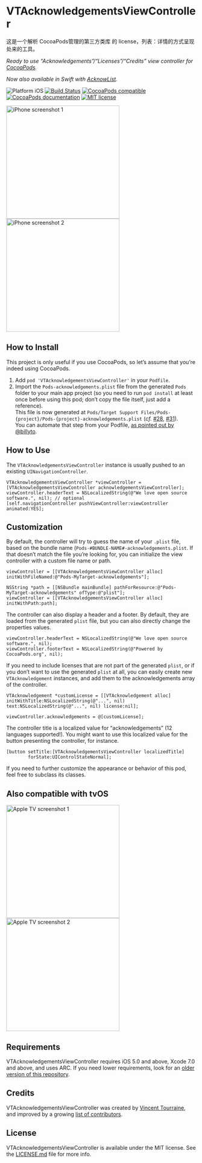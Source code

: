 # VTAcknowledgementsViewController

这是一个解析 CocoaPods管理的第三方类库 的 license，列表：详情的方式呈现处来的工具。

_Ready to use “Acknowledgements”/“Licenses”/“Credits” view controller for [CocoaPods](http://cocoapods.org/)._

_Now also available in Swift with [AcknowList](https://github.com/vtourraine/AcknowList)._

![Platform iOS](https://img.shields.io/cocoapods/p/VTAcknowledgementsViewController.svg)
[![Build Status](https://travis-ci.org/vtourraine/VTAcknowledgementsViewController.svg?branch=master)](https://travis-ci.org/vtourraine/VTAcknowledgementsViewController)
[![CocoaPods compatible](https://img.shields.io/cocoapods/v/VTAcknowledgementsViewController.svg)](https://cocoapods.org/pods/VTAcknowledgementsViewController)
[![CocoaPods documentation](https://img.shields.io/cocoapods/metrics/doc-percent/VTAcknowledgementsViewController.svg)](http://cocoadocs.org/docsets/VTAcknowledgementsViewController)
[![MIT license](http://img.shields.io/badge/license-MIT-blue.svg)](https://github.com/vtourraine/VTAcknowledgementsViewController/raw/master/LICENSE)

<img alt="iPhone screenshot 1" src="http://vtourraine.github.io/VTAcknowledgementsViewController/screenshots/iPhone-6s-01.png" width="300px"> <img alt="iPhone screenshot 2" src="http://vtourraine.github.io/VTAcknowledgementsViewController/screenshots/iPhone-6s-02.png" width="300px">


## How to Install

This project is only useful if you use CocoaPods, so let’s assume that you’re indeed using CocoaPods.

1. Add `pod 'VTAcknowledgementsViewController'` in your `Podfile`.
2. Import the `Pods-acknowledgements.plist` file from the generated `Pods` folder to your main app project (so you need to run `pod install` at least once before using this pod; don’t copy the file itself, just add a reference).  
This file is now generated at `Pods/Target Support Files/Pods-{project}/Pods-{project}-acknowledgements.plist` (_cf._ [#28](https://github.com/vtourraine/VTAcknowledgementsViewController/issues/28), [#31](https://github.com/vtourraine/VTAcknowledgementsViewController/issues/31)).  
You can automate that step from your Podfile, [as pointed out by @billyto](https://github.com/vtourraine/VTAcknowledgementsViewController/issues/20).


## How to Use

The `VTAcknowledgementsViewController` instance is usually pushed to an existing `UINavigationController`.

``` objc
VTAcknowledgementsViewController *viewController = [VTAcknowledgementsViewController acknowledgementsViewController];
viewController.headerText = NSLocalizedString(@"We love open source software.", nil); // optional
[self.navigationController pushViewController:viewController animated:YES];
```


## Customization

By default, the controller will try to guess the name of your `.plist` file, based on the bundle name (`Pods-#BUNDLE-NAME#-acknowledgements.plist`. If that doesn’t match the file you’re looking for, you can initialize the view controller with a custom file name or path.

``` objc
viewController = [[VTAcknowledgementsViewController alloc] initWithFileNamed:@"Pods-MyTarget-acknowledgements"];
```

``` objc
NSString *path = [[NSBundle mainBundle] pathForResource:@"Pods-MyTarget-acknowledgements" ofType:@"plist"];
viewController = [[VTAcknowledgementsViewController alloc] initWithPath:path];
```

The controller can also display a header and a footer. By default, they are loaded from the generated `plist` file, but you can also directly change the properties values.

``` objc
viewController.headerText = NSLocalizedString(@"We love open source software.", nil);
viewController.footerText = NSLocalizedString(@"Powered by CocoaPods.org", nil);
```

If you need to include licenses that are not part of the generated `plist`, or if you don’t want to use the generated `plist` at all, you can easily create new `VTAcknowledgement` instances, and add them to the acknowledgements array of the controller.

``` objc
VTAcknowledgement *customLicense = [[VTAcknowledgement alloc] initWithTitle:NSLocalizedString(@"...", nil) text:NSLocalizedString(@"...", nil) license:nil];

viewController.acknowledgements = @[customLicense];
```

The controller title is a localized value for “acknowledgements” (12 languages supported!). You might want to use this localized value for the button presenting the controller, for instance.

``` objc
[button setTitle:[VTAcknowledgementsViewController localizedTitle]
        forState:UIControlStateNormal];
```

If you need to further customize the appearance or behavior of this pod, feel free to subclass its classes.


## Also compatible with tvOS

<img alt="Apple TV screenshot 1" src="http://vtourraine.github.io/VTAcknowledgementsViewController/screenshots/Apple-TV-600px-01.png" width="300px">
<img alt="Apple TV screenshot 2" src="http://vtourraine.github.io/VTAcknowledgementsViewController/screenshots/Apple-TV-600px-02.png" width="300px">


## Requirements

VTAcknowledgementsViewController requires iOS 5.0 and above, Xcode 7.0 and above, and uses ARC. If you need lower requirements, look for an [older version of this repository](https://github.com/vtourraine/VTAcknowledgementsViewController/releases).


## Credits

VTAcknowledgementsViewController was created by [Vincent Tourraine](http://www.vtourraine.net), and improved by a growing [list of contributors](https://github.com/vtourraine/VTAcknowledgementsViewController/contributors).


## License

VTAcknowledgementsViewController is available under the MIT license. See the [LICENSE.md](./LICENSE.md) file for more info.
